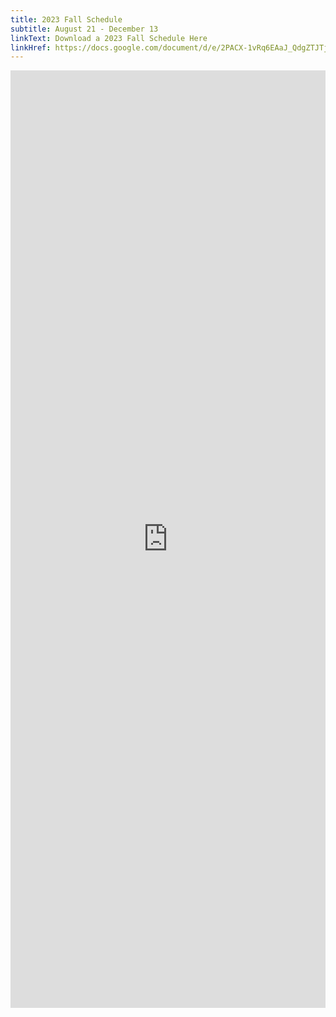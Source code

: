 ```yaml
---
title: 2023 Fall Schedule
subtitle: August 21 - December 13
linkText: Download a 2023 Fall Schedule Here
linkHref: https://docs.google.com/document/d/e/2PACX-1vRq6EAaJ_QdgZTJTjalOQsCxSRz8tjsMdvFKjvNntC7wJzFr4MfBybTgrDo1Y0yt3bKowu-CvWdDHPU/pub
---
```

<iframe width='100%' height='1500' style='border:none;' src="https://docs.google.com/document/d/e/2PACX-1vRq6EAaJ_QdgZTJTjalOQsCxSRz8tjsMdvFKjvNntC7wJzFr4MfBybTgrDo1Y0yt3bKowu-CvWdDHPU/pub"></iframe>